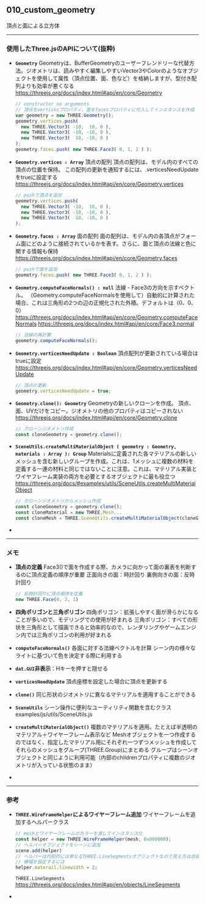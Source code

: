 ## 010_custom_geometry

頂点と面による立方体

---
### 使用したThree.jsのAPIについて(抜粋)

- **``Geometry``**
  Geometryは、BufferGeometryのユーザーフレンドリーな代替方法。ジオメトリは、読みやすく編集しやすいVector3やColorのようなオブジェクトを使用して属性（頂点位置、面、色など）を格納しますが、型付き配列よりも効率が悪くなる
  https://threejs.org/docs/index.html#api/en/core/Geometry

  ```javascript
  // constructor no arguments
  // 頂点をverticesプロパティ、面をfacesプロパティに代入してインスタンスを作成
  var geometry = new THREE.Geometry();
  geometry.vertices.push(
  	new THREE.Vector3( -10,  10, 0 ),
  	new THREE.Vector3( -10, -10, 0 ),
  	new THREE.Vector3(  10, -10, 0 )
  );
  geometry.faces.push( new THREE.Face3( 0, 1, 2 ) );
  ```




- **``Geometry.vertices : Array``**
  頂点の配列 頂点の配列は、モデル内のすべての頂点の位置を保持。 この配列の更新を通知するには、.verticesNeedUpdateをtrueに設定する
  https://threejs.org/docs/index.html#api/en/core/Geometry.vertices

  ```javascript
  // pushで頂点を追加
  geometry.vertices.push(
  	new THREE.Vector3( -10,  10, 0 ),
  	new THREE.Vector3( -10, -10, 0 ),
  	new THREE.Vector3(  10, -10, 0 )
  );
  ```



- **``Geometry.faces : Array``**
  面の配列 面の配列は、モデル内の各頂点がフォーム面にどのように接続されているかを表す。さらに、面と頂点の法線と色に関する情報も保持
  https://threejs.org/docs/index.html#api/en/core/Geometry.faces

  ```javascript
  // pushで面を追加
  geometry.faces.push( new THREE.Face3( 0, 1, 2 ) );
  ```



- **``Geometry.computeFaceNormals() : null``**
  法線 - Face3の方向を示すベクトル。 （Geometry.computeFaceNormalsを使用して）自動的に計算された場合、これは三角形の2つの辺の正規化された外積。デフォルトは（0、0、0）
  https://threejs.org/docs/index.html#api/en/core/Geometry.computeFaceNormals
  https://threejs.org/docs/index.html#api/en/core/Face3.normal

  ```javascript
  // 法線の再計算
  geometry.computeFaceNormals();
  ```



- **``Geometry.verticesNeedUpdate : Boolean``**
  頂点配列が更新されている場合はtrueに設定
  https://threejs.org/docs/index.html#api/en/core/Geometry.verticesNeedUpdate

  ```javascript
  // 頂点の更新
  geometry.verticesNeedUpdate = true;
  ```



- **``Geometry.clone(): Geometry``**
  Geometryの新しいクローンを作成。 頂点、面、UVだけをコピー。ジオメトリの他のプロパティはコピーされない
  https://threejs.org/docs/index.html#api/en/core/Geometry.clone

  ```javascript
  // クローンジオメトリ作成
  const cloneGeometry = geometry.clone();
  ```



- **``SceneUtils.createMultiMaterialObject ( geometry : Geometry, materials : Array ): Group``**
  Materialsに定義された各マテリアルの新しいメッシュを含む新しいグループを作成。これは、1メッシュに複数の材料を定義する一連の材料と同じではないことに注意。これは、マテリアル実装とワイヤフレーム実装の両方を必要とするオブジェクトに最も役立つ
  https://threejs.org/docs/#examples/utils/SceneUtils.createMultiMaterialObject

  ```javascript
  // クローンジオメトリからメッシュ作成
  const cloneGeometry = geometry.clone();
  const cloneMaterial = new THREE.Mesh...
  const cloneMesh = THREE.SceneUtils.createMultiMaterialObject(cloneGeometry, materials);
  ```



- 

---
### メモ

- **頂点の定義**
  Face3()で面を作成する際、カメラに向かって面の裏表を判断するのに頂点定義の順序が重要
  正面向きの面：時計回り
  裏側向きの面：反時計回り

  ```javascript
  // 反時計回りに頂点順序を定義
  new THREE.Face(0, 2, 1)
  ```

- **四角ポリゴンと三角ポリゴン**
  四角ポリゴン：拡張しやすく面が滑らかになることが多いので、モデリングでの使用が好まれる
  三角ポリゴン：すべての形状を三角形として描画できると効率的なので、レンダリングやゲームエンジン内では三角ポリゴンの利用が好まれる

- **``computeFaceNormals()``**
  各面に対する法線ベクトルを計算
  シーン内の様々なライトに基づいて色を決定する際に利用する

- **``dat.GUI``非表示**：Hキーを押すと隠せる

- **``verticesNeedUpdate``**
  頂点座標を設定した場合に頂点を更新する

- **``clone()``**
  同じ形状のジオメトリに異なるマテリアルを適用することができる

- **``SceneUtils``**
  シーン操作に便利なユーティリティ関数を含むクラス
  examples/js/utils/SceneUtils.js

- **``createMultiMaterialObject()``**
  複数のマテリアルを適用。たとえば半透明のマテリアル＋ワイヤーフレーム表示など
  Meshオブジェクトを一つ作成するのではなく、指定したマテリアル用にそれぞれ一つずつメッシュを作成してそれらのメッシュをグループ(THREE.Group)にまとめる
  グループはシーンオブジェクトと同じように利用可能（内部のchildrenプロパティに複数のジオメトリが入っている状態のまま）

- 

------

### 参考

- **``THREE.WireFrameHelper``によるワイヤーフレーム追加**
  ワイヤーフレームを追加するヘルパークラス

  ```javascript
  // meshとワイヤーフレームのカラーを渡してインスタンス化
  const helper = new THREE.WireFrameHelper(mesh, 0x000000);
  // ヘルパーオブジェクトをシーンに追加
  scene.add(helper)
  // ヘルパーは内部的には単なるTHREE.LineSegmentsオブジェクトなので見え方は自由に設定可能
  // 線幅を設定するには
  helper.materail.linewidth = 2;
  ```

  ``THREE.LineSegments``
  https://threejs.org/docs/index.html#api/en/objects/LineSegments

- 

